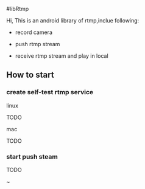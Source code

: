 #libRtmp

Hi,
 This is an android library of rtmp,inclue following:

- record camera

- push rtmp stream

- receive rtmp stream and play in local

## How to start
### create self-test rtmp service

linux

TODO

mac

TODO

### start push steam

TODO



~
